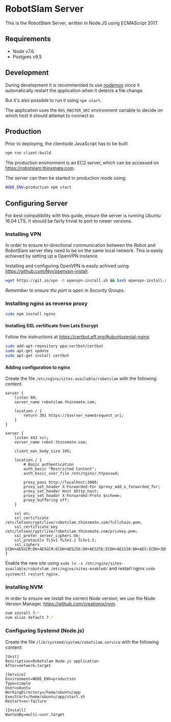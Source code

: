 # RobotSlam Server

This is the RobotSlam Server, written in Node.JS using ECMAScript 2017.

## Requirements
* Node v7.6
* Postgres v9.5

## Development

During development it is recommended to use
[nodemon](https://github.com/remy/nodemon) since it automatically
restart the application when it detects a file change.

But it's also possible to run it using `npm start`.

The application uses the `ROS_MASTER_URI` environment variable to decide
on which host it should attempt to connect to.

## Production
Prior to deploying, the clientside JavaScript has to be built
```bash
npm run client:build
```

The production environment is an EC2 server, which can be accessed on
https://robotslam.thinxmate.com.

The server can then be started in production mode using:
```bash
NODE_ENV=production npm start
```

## Configuring Server

For best compatibility with this guide, ensure the server is running
Ubuntu 16.04 LTS. It should be fairly trivial to port to newer versions.

### Installing VPN
In order to ensure bi-directional communication between the Robot and
RobotSlam server they need to be on the same local network. This is
easily achieved by setting up a OpenVPN instance.

Installing and configuring OpenVPN is easily achived using
https://github.com/Nyr/openvpn-install.

```bash
wget https://git.io/vpn -O openvpn-install.sh && bash openvpn-install.sh
```

*Remember to ensure the port is open in Security Groups.*

### Installing nginx as reverse proxy

```bash
sudo npm install nginx
```

#### Installing SSL certificate from Lets Encrypt

Follow the instructions at https://certbot.eff.org/#ubuntuxenial-nginx

```bash
sudo add-apt-repository ppa:certbot/certbot
sudo apt-get update
sudo apt-get install certbot
```

#### Adding configuration to nginx

Create the file `/etc/nginx/sites-available/robotslam` with the following content.
```
server {
    listen 80;
    server_name robotslam.thinxmate.com;

    location / {
        return 301 https://$server_name$request_uri;
    }
}

server {
    listen 443 ssl;
    server_name robot.thinxmate.com;

    client_max_body_size 10G;

    location / {
        # Basic authentication
        auth_basic "Restricted Content";
        auth_basic_user_file /etc/nginx/.htpasswd;

        proxy_pass http://localhost:3000;
        proxy_set_header X-Forwarded-For $proxy_add_x_forwarded_for;
        proxy_set_header Host $http_host;
        proxy_set_header X-Forwarded-Proto $scheme;
        proxy_buffering off;
    }

    ssl on;
    ssl_certificate /etc/letsencrypt/live/robotslam.thinxmate.com/fullchain.pem;
    ssl_certificate_key /etc/letsencrypt/live/robotslam.thinxmate.com/privkey.pem;
    ssl_prefer_server_ciphers On;
    ssl_protocols TLSv1 TLSv1.1 TLSv1.2;
    ssl_ciphers ECDH+AESGCM:DH+AESGCM:ECDH+AES256:DH+AES256:ECDH+AES128:DH+AES:ECDH+3DES:DH+3DES:RSA+AESGCM:RSA+AES:RSA+3DES:!aNULL:!MD5:!DSS;
}
```

Enable the new site using `sudo ln -s /etc/nginx/sites-available/robotslam /etc/nginx/sites-enabled/`
and restart nginx `sudo systemctl restart nginx`.

### Installing NVM
In order to ensure we install the correct Node version, we use the
Node Version Manager, https://github.com/creationix/nvm.

```bash
nvm install 7.*
nvm alias default 7.*
```

### Configuring Systemd (Node.js)

Create the file `/lib/systemd/system/robotslam.service` with the following content:

```systemd
[Unit]
Description=Robotslam Node.js application
After=network.target

[Service]
Environment=NODE_ENV=production
Type=simple
User=ubuntu
WorkingDirectory=/home/ubuntu/app
ExecStart=/home/ubuntu/app/start.sh
Restart=on-failure

[Install]
WantedBy=multi-user.target
```
